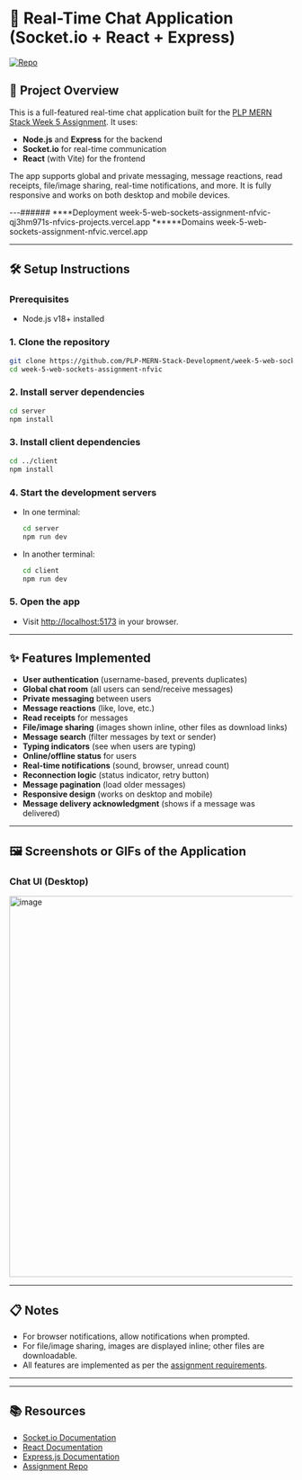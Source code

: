 # 🔄 Real-Time Chat Application (Socket.io + React + Express)

[![Repo](https://img.shields.io/badge/GitHub-Repo-blue?logo=github)](https://github.com/PLP-MERN-Stack-Development/week-5-web-sockets-assignment-nfvic)

## 🚀 Project Overview

This is a full-featured real-time chat application built for the [PLP MERN Stack Week 5 Assignment](https://github.com/PLP-MERN-Stack-Development/week-5-web-sockets-assignment-nfvic.git).
It uses:
- **Node.js** and **Express** for the backend
- **Socket.io** for real-time communication
- **React** (with Vite) for the frontend

The app supports global and private messaging, message reactions, read receipts, file/image sharing, real-time notifications, and more. It is fully responsive and works on both desktop and mobile devices.





---######
****Deployment
week-5-web-sockets-assignment-nfvic-qj3hm971s-nfvics-projects.vercel.app
******Domains
week-5-web-sockets-assignment-nfvic.vercel.app

---

## 🛠️ Setup Instructions

### Prerequisites
- Node.js v18+ installed

### 1. Clone the repository
```sh
git clone https://github.com/PLP-MERN-Stack-Development/week-5-web-sockets-assignment-nfvic.git
cd week-5-web-sockets-assignment-nfvic
```

### 2. Install server dependencies
```sh
cd server
npm install
```

### 3. Install client dependencies
```sh
cd ../client
npm install
```

### 4. Start the development servers
- In one terminal:
  ```sh
  cd server
  npm run dev
  ```
- In another terminal:
  ```sh
  cd client
  npm run dev
  ```

### 5. Open the app
- Visit [http://localhost:5173](http://localhost:5173) in your browser.

---

## ✨ Features Implemented

- **User authentication** (username-based, prevents duplicates)
- **Global chat room** (all users can send/receive messages)
- **Private messaging** between users
- **Message reactions** (like, love, etc.)
- **Read receipts** for messages
- **File/image sharing** (images shown inline, other files as download links)
- **Message search** (filter messages by text or sender)
- **Typing indicators** (see when users are typing)
- **Online/offline status** for users
- **Real-time notifications** (sound, browser, unread count)
- **Reconnection logic** (status indicator, retry button)
- **Message pagination** (load older messages)
- **Responsive design** (works on desktop and mobile)
- **Message delivery acknowledgment** (shows if a message was delivered)

---

## 🖼️ Screenshots or GIFs of the Application


### Chat UI (Desktop)
<img width="1366" height="678" alt="image" src="https://github.com/user-attachments/assets/493a681d-5827-4b12-9210-d501f503036f" />




---



## 📋 Notes

- For browser notifications, allow notifications when prompted.
- For file/image sharing, images are displayed inline; other files are downloadable.
- All features are implemented as per the [assignment requirements](./Week5-Assignment.md).

---

---

## 📚 Resources

- [Socket.io Documentation](https://socket.io/docs/)
- [React Documentation](https://react.dev/)
- [Express.js Documentation](https://expressjs.com/)
- [Assignment Repo](https://github.com/PLP-MERN-Stack-Development/week-5-web-sockets-assignment-nfvic.git) 
